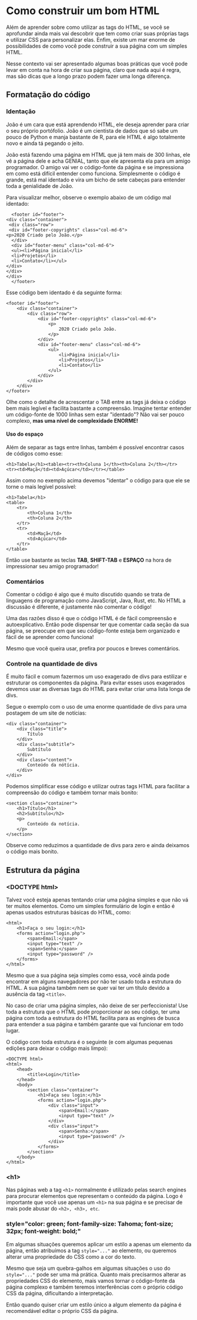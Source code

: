 # Como construir um bom HTML

Além de aprender sobre como utilizar as tags do HTML, se você se aprofundar ainda mais vai descobrir que tem como criar suas próprias tags e utilizar CSS para personalizar elas. Enfim, existe um mar enorme de possibilidades de como você pode construir a sua página com um simples HTML.

Nesse contexto vai ser apresentado algumas boas práticas que você pode levar em conta na hora de criar sua página, claro que nada aqui é regra, mas são dicas que a longo prazo podem fazer uma longa diferença.

## Formatação do código

### Identação

João é um cara que está aprendendo HTML, ele deseja aprender para criar o seu próprio portófolio. João é um cientista de dados que só sabe um pouco de Python e manja bastante de R, para ele HTML é algo totalmente novo e ainda tá pegando o jeito.

João está fazendo uma página em HTML que já tem mais de 300 linhas, ele vê a página dele e acha GENIAL, tanto que ele apresenta ela para um amigo programador. O amigo vai ver o código-fonte da página e se impressiona em como está difícil entender como funciona. Simplesmente o código é grande, está mal identado e vira um bicho de sete cabeças para entender toda a genialidade de João.

Para visualizar melhor, observe o exemplo abaixo de um código mal identado:

```markup
  <footer id="footer">
<div class="container">
 <div class="row">
 <div id="footer-copyrights" class="col-md-6">
<p>2020 Criado pelo João.</p>
  </div>
  <div id="footer-menu" class="col-md-6">
  <ul><li>Página inicial</li>
  <li>Projetos</li>
  <li>Contato</li></ul>
</div>
</div>
</div>
  </footer>
```

Esse código bem identado é da seguinte forma:

```markup
<footer id="footer">
    <div class="container">
        <div class="row">
            <div id="footer-copyrights" class="col-md-6">
                <p>
                    2020 Criado pelo João.
                </p>
            </div>
            <div id="footer-menu" class="col-md-6">
                <ul>
                    <li>Página inicial</li>
                    <li>Projetos</li>
                    <li>Contato</li>
                </ul>
            </div>
        </div>
    </div>
</footer>
```

Olhe como o detalhe de acrescentar o TAB entre as tags já deixa o código bem mais legível e facilita bastante a compreensão. Imagine tentar entender um código-fonte de 1000 linhas sem estar "identado"? Não vai ser pouco complexo, **mas uma nível de complexidade ENORME!**

#### Uso do espaço

Além de separar as tags entre linhas, também é possível encontrar casos de códigos como esse:

```markup
<h1>Tabela</h1><table><tr><th>Coluna 1</th><th>Coluna 2</th></tr>
<tr><td>Maçã</td><td>Açúcar</td></tr></table>
```

Assim como no exemplo acima devemos "identar" o código para que ele se torne o mais legível possível:

```markup
<h1>Tabela</h1>
<table>
    <tr>
        <th>Coluna 1</th>
        <th>Coluna 2</th>
    </tr>
    <tr>
        <td>Maçã</td>
        <td>Açúcar</td>
    </tr>
</table>
```

Então use bastante as teclas **TAB**, **SHIFT-TAB** e **ESPAÇO** na hora de impressionar seu amigo programador!

### Comentários

Comentar o código é algo que é muito discutido quando se trata de linguagens de programação como JavaScript, Java, Rust, etc. No HTML a discussão é diferente, é justamente não comentar o código!

Uma das razões disso é que o código HTML é de fácil compreensão e autoexplicativo. Então pode dispensar ter que comentar cada seção da sua página, se preocupe em que seu código-fonte esteja bem organizado e fácil de se aprender como funciona!

Mesmo que você queira usar, prefira por poucos e breves comentários.

### Controle na quantidade de divs

É muito fácil e comum fazermos um uso exagerado de divs para estilizar e estruturar os componentes da página. Para evitar esses usos exagerados devemos usar as diversas tags do HTML para evitar criar uma lista longa de divs.

Segue o exemplo com o uso de uma enorme quantidade de divs para uma postagem de um site de notícias:

```markup
<div class="container">
    <div class="title">
        Título
    </div>
    <div class="subtitle">
        Subtítulo
    </div>
    <div class="content">
        Conteúdo da nótícia.
    </div>
</div>
```

Podemos simplificar esse código e utilizar outras tags HTML para facilitar a compreensão do código e também tornar mais bonito:

```markup
<section class="container">
    <h1>Título</h1>
    <h2>Subtítulo</h2>
    <p>
        Conteúdo da notícia.
    </p>
</section>
```

Observe como reduzimos a quantidade de divs para zero e ainda deixamos o código mais bonito.

## Estrutura da página

### &lt;DOCTYPE html&gt;

Talvez você esteja apenas tentando criar uma página simples e que não vá ter muitos elementos. Como um simples formulário de login e então é apenas usados estruturas básicas do HTML, como:

```markup
<html>
    <h1>Faça o seu login:</h1>
    <forms action="login.php">
        <span>Email:</span>
        <input type="text" />
        <span>Senha:</span>
        <input type="password" />
    </forms>
</html>
```

Mesmo que a sua página seja simples como essa, você ainda pode encontrar em alguns navegadores por não ter usado toda a estrutura do HTML. A sua página também nem se quer vai ter um título devido a ausência da tag `<title>`.

No caso de criar uma página simples, não deixe de ser perfeccionista! Use toda a estrutura que o HTML pode proporcionar ao seu código, ter uma página com toda a estrutura do HTML facilita para as engines de busca para entender a sua página e também garante que vai funcionar em todo lugar.

O código com toda estrutura é o seguinte \(e com algumas pequenas edições para deixar o código mais limpo\):

```markup
<DOCTYPE html>
<html>
    <head>
        <title>Login</title>
    </head>
    <body>
        <section class="container">
            <h1>Faça seu login:</h1>
            <forms action="login.php">
                <div class="input">
                    <span>Email:</span>
                    <input type="text" />
                </div>
                <div class="input">
                    <span>Senha:</span>
                    <input type="password" />
                </div>
            </forms>
        </section>
    </body>
</html>
```

### &lt;h1&gt;

Nas páginas web a tag `<h1>` normalmente é utilizado pelas search engines para procurar elementos que representam o conteúdo da página. Logo é importante que você use apenas um `<h1>` na sua página e se precisar de mais pode abusar do `<h2>, <h3>, etc`.

### style="color: green; font-family-size: Tahoma; font-size; 32px; font-weight: bold;"

Em algumas situações queremos aplicar um estilo a apenas um elemento da página, então atribuímos a tag `style="..."` ao elemento, ou queremos alterar uma propriedade do CSS como a cor do texto.

Mesmo que seja um quebra-galhos em algumas situações o uso do `style="..."` pode ser uma má prática. Quanto mais precisarmos alterar as propriedades CSS do elemento, mais vamos tornar o código-fonte da página complexo e também teremos interferências com o próprio código CSS da página, dificultando a interpretação.

Então quando quiser criar um estilo único a algum elemento da página é recomendável editar o próprio CSS da página.

